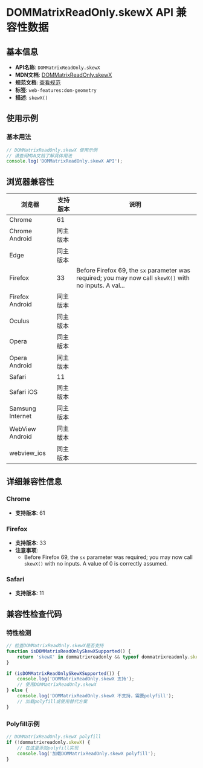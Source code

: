 # DOMMatrixReadOnly.skewX API 兼容性数据

## 基本信息

- **API名称**: `DOMMatrixReadOnly.skewX`
- **MDN文档**: [DOMMatrixReadOnly.skewX](https://developer.mozilla.org/docs/Web/API/DOMMatrixReadOnly/skewX)
- **规范文档**: [查看规范](https://drafts.fxtf.org/geometry/#dom-dommatrixreadonly-skewx)
- **标签**: `web-features:dom-geometry`
- **描述**: `skewX()`

## 使用示例

### 基本用法

```javascript
// DOMMatrixReadOnly.skewX 使用示例
// 请查阅MDN文档了解具体用法
console.log('DOMMatrixReadOnly.skewX API');
```

## 浏览器兼容性

| 浏览器 | 支持版本 | 说明 |
|--------|----------|------|
| Chrome | 61 |  |
| Chrome Android | 同主版本 |  |
| Edge | 同主版本 |  |
| Firefox | 33 | Before Firefox 69, the `sx` parameter was required; you may now call `skewX()` with no inputs. A val... |
| Firefox Android | 同主版本 |  |
| Oculus | 同主版本 |  |
| Opera | 同主版本 |  |
| Opera Android | 同主版本 |  |
| Safari | 11 |  |
| Safari iOS | 同主版本 |  |
| Samsung Internet | 同主版本 |  |
| WebView Android | 同主版本 |  |
| webview_ios | 同主版本 |  |

## 详细兼容性信息

### Chrome

- **支持版本**: 61

### Firefox

- **支持版本**: 33
- **注意事项**:
  - Before Firefox 69, the `sx` parameter was required; you may now call `skewX()` with no inputs. A value of 0 is correctly assumed.

### Safari

- **支持版本**: 11

## 兼容性检查代码

### 特性检测

```javascript
// 检查DOMMatrixReadOnly.skewX是否支持
function isDOMMatrixReadOnlySkewXSupported() {
    return 'skewX' in dommatrixreadonly && typeof dommatrixreadonly.skewX === 'function';
}

if (isDOMMatrixReadOnlySkewXSupported()) {
    console.log('DOMMatrixReadOnly.skewX 支持');
    // 使用DOMMatrixReadOnly.skewX
} else {
    console.log('DOMMatrixReadOnly.skewX 不支持，需要polyfill');
    // 加载polyfill或使用替代方案
}
```

### Polyfill示例

```javascript
// DOMMatrixReadOnly.skewX polyfill
if (!dommatrixreadonly.skewX) {
    // 在这里添加polyfill实现
    console.log('加载DOMMatrixReadOnly.skewX polyfill');
}
```

